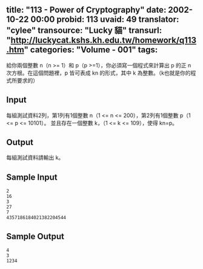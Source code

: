 title: "113 - Power of Cryptography"
date: 2002-10-22 00:00
probid: 113
uvaid: 49
translator: "cylee"
transource: "Lucky 貓"
transurl: "http://luckycat.kshs.kh.edu.tw/homework/q113.htm"
categories: "Volume - 001"
tags:
---

給你兩個整數 n（n >= 1）和 p（p >=1），你必須寫一個程式來計算出 p 的正 n 次方根。在這個問題裡，p 皆可表成 kn 的形式，其中 k 為整數。（k也就是你的程式所要求的）

<!-- more -->

## Input ##

每組測試資料2列，第1列有1個整數 n（1 <= n <= 200），第2列有1個整數 p（1 <= p <= 10101）。 並且存在一個整數 k，（1 <= k <= 109），使得 kn=p。

## Output ##

每組測試資料請輸出 k。

## Sample Input ##

	2
	16
	3
	27
	7
	4357186184021382204544

## Sample Output ##

	4
	3
	1234